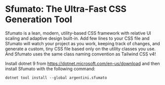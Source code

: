 # Sfumato: The Ultra-Fast CSS Generation Tool
            
Sfumato is a lean, modern, utility-based CSS framework with relative UI scaling and adaptive design built-in. Add few lines to your CSS file and Sfumato will watch your project as you work, keeping track of changes, and generate a custom, tiny CSS file based only on the utility classes you use. And Sfumato uses the same class naming convention as Tailwind CSS v4!

Install dotnet 9 from https://dotnet.microsoft.com/en-us/download and then install Sfumato with the following command:

```dotnet tool install --global argentini.sfumato```

